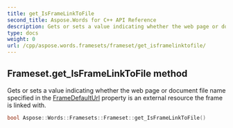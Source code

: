 ```yaml
---
title: get_IsFrameLinkToFile
second_title: Aspose.Words for C++ API Reference
description: Gets or sets a value indicating whether the web page or document file name specified in the FrameDefaultUrl property is an external resource the frame is linked with. 
type: docs
weight: 0
url: /cpp/aspose.words.framesets/frameset/get_isframelinktofile/
---
```

## Frameset.get_IsFrameLinkToFile method


Gets or sets a value indicating whether the web page or document file name specified in the [FrameDefaultUrl](./get_framedefaulturl/) property is an external resource the frame is linked with.

```cpp
bool Aspose::Words::Framesets::Frameset::get_IsFrameLinkToFile()
```


